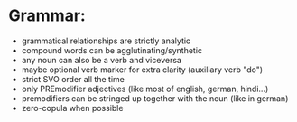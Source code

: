 # Grammar:
- grammatical relationships are strictly analytic
- compound words can be agglutinating/synthetic
- any noun can also be a verb and viceversa
- maybe optional verb marker for extra clarity (auxiliary verb "do")
- strict SVO order all the time
- only PREmodifier adjectives (like most of english, german, hindi...)
- premodifiers can be stringed up together with the noun (like in german)
- zero-copula when possible
